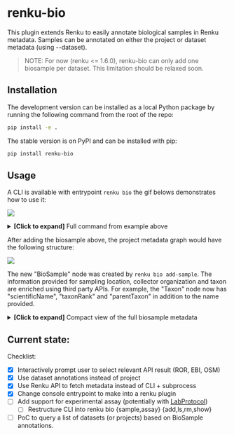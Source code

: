 # renku-bio

This plugin extends Renku to easily annotate biological samples in Renku metadata. Samples can be annotated on either the project or dataset metadata (using --dataset).

> NOTE: For now (renku <= 1.6.0), renku-bio can only add one biosample per dataset. This limitation should be relaxed soon.

## Installation

The development version can be installed as a local Python package by running the following command from the root of the repo:

```sh
pip install -e .
```

The stable version is on PyPI and can be installed with pip:

```sh
pip install renku-bio
```


## Usage

A CLI is available with entrypoint `renku bio` the gif belows demonstrates how to use it:

![](assets/demo_renkubio.gif)

<details>
<summary> <b>[Click to expand]</b> Full command from example above</summary>

```sh
➜ renku bio add-sample \
    --description "Culture of liver cells from an adult mouse" \
    --age 2 \
    --taxon "Mus musculus" \
    --collector "SDSC" \
    --gender Male mouse_liver \
    --location "Lausanne" \
    --date 2022-08-10
```

</details>

After adding the biosample above, the project metadata graph would have the following structure:

![](assets/bio_renku_graph.png)

The new "BioSample" node was created by `renku bio add-sample`. The information provided for sampling location, collector organization and taxon are enriched using third party APIs. For example, the "Taxon" node now has "scientificName", "taxonRank" and "parentTaxon" in addition to the name provided.

<details>
<summary> <b>[Click to expand]</b> Compact view of the full biosample metadata</summary>

```json
[
        {
          "@id": "https://renkulab.io/projects/renku-bio/mouse_liver",
          "@type": "http://bioschemas.org/BioSample",
          "http://schema.org/dateCreated": "2022-08-10",
          "http://bioschemas.org/collector": {
            "@id": "https://ror.org/02hdt9m26",
            "@type": "http://schema.org/Organization",
            "http://schema.org/name": "Swiss Data Science Center"
          },
          "http://bioschemas.org/isControl": false,
          "http://bioschemas.org/locationCreated": {
            "@id": "https://renkulab.io/projects/renku-bio/mouse_liver/loc",
            "@type": "http://schema.org/Place",
            "http://schema.org/latitude": 46.5218269,
            "http://schema.org/longitude": 6.6327025,
            "http://schema.org/name": "Lausanne, District de Lausanne, Vaud, Schweiz/Suisse/Svizzera/Svizra"
          },
          "http://bioschemas.org/samplingAge": 2,
          "http://bioschemas.org/taxonomicRange": {
            "@id": "https://renkulab.io/projects/renku-bio/mouse_liver/tax",
            "@type": "http://bioschemas.org/Taxon",
            "http://bioschemas.org/parentTaxon": "Mus",
            "http://bioschemas.org/scientificName": "Mus musculus",
            "http://bioschemas.org/taxonRank": "species",
            "http://schema.org/name": "house mouse"
          },
          "http://schema.org/description": "Culture of liver cells from an adult mouse",
          "http://schema.org/gender": "Male",
          "http://schema.org/name": "mouse_liver"
        }
      ]
```

</details>

## Current state:

Checklist:

* [x] Interactively prompt user to select relevant API result (ROR, EBI, OSM)
* [x] Use dataset annotations instead of project
* [x] Use Renku API to fetch metadata instead of CLI + subprocess
* [x] Change console entrypoint to make into a renku plugin
* [ ] Add support for experimental assay (potentially with [LabProtocol](https://bioschemas.org/profiles/LabProtocol/0.6-DRAFT-2020_12_08))
  + [ ] Restructure CLI into renku bio {sample,assay} {add,ls,rm,show}
* [ ] PoC to query a list of datasets (or projects) based on BioSample annotations.
